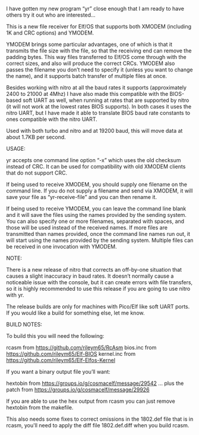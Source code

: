 I have gotten my new program “yr” close enough that I am ready to have others try it out who are interested…

This is a new file receiver for Elf/OS that supports both XMODEM (including 1K and CRC options) and YMODEM.

YMODEM brings some particular advantages, one of which is that it transmits the file size with the file, so that the receiving end can remove the padding bytes. This way files transferred to Elf/OS come through with the correct sizes, and also will produce the correct CRCs. YMODEM also passes the filename you don’t need to specify it (unless you want to change the name), and it supports batch transfer of multiple files at once.

Besides working with nitro at all the baud rates it supports (approximately 2400 to 21000 at 4Mhz) I have also made this compatible with the BIOS-based soft UART as well, when running at rates that are supported by nitro (it will not work at the lowest rates BIOS supports). In both cases it uses the nitro UART, but I have made it able to translate BIOS baud rate constants to ones compatible with the nitro UART.

Used with both turbo and nitro and at 19200 baud, this will move data at about 1.7KB per second.

USAGE:

yr accepts one command line option “-x” which uses the old checksum instead of CRC. It can be used for compatibility with old XMODEM clients that do not support CRC.

If being used to receive XMODEM, you should supply one filename on the command line. If you do not supply a filename and send via XMODEM, it will save your file as “yr-receive-file” and you can then rename it.

If being used to receive YMODEM, you can leave the command line blank and it will save the files using the names provided by the sending system. You can also specify one or more filenames, separated with spaces, and those will be used instead of the received names. If more files are transmitted than names provided, once the command line names run out, it will start using the names provided by the sending system. Multiple files can be received in one invocation with YMODEM.

NOTE:

There is a new release of nitro that corrects an off-by-one situation that causes a slight inaccuracy in baud rates. It doesn’t normally cause a noticeable issue with the console, but it can create errors with file transfers, so it is highly recommended to use this release if you are going to use nitro with yr.

The release builds are only for machines with Pico/Elf like soft UART ports. If you would like a build for something else, let me know.

BUILD NOTES:

To build this you will need the following:

  rcasm from https://github.com/rileym65/RcAsm
  bios.inc from https://github.com/rileym65/Elf-BIOS
  kernel.inc from https://github.com/rileym65/Elf-Elfos-Kernel

If you want a binary output file you’ll want:

  hextobin from https://groups.io/g/cosmacelf/message/29542
  ... plus the patch from https://groups.io/g/cosmacelf/message/29926

If you are able to use the hex output from rcasm you can just remove hextobin from the makefile.

This also needs some fixes to correct omissions in the 1802.def file that is in rcasm, you'll need to apply the diff file 1802.def.diff when you build rcasm.

